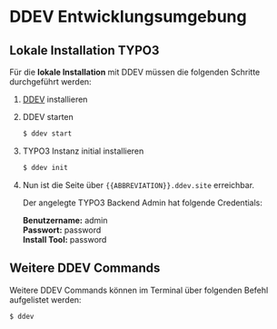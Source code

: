 # DDEV Entwicklungsumgebung

## Lokale Installation TYPO3

Für die **lokale Installation** mit DDEV müssen die folgenden Schritte durchgeführt werden:

1. [DDEV](https://confluence.xima.de/display/KBA/DDEV) installieren

2. DDEV starten

    ```bash
    $ ddev start
    ```
   
3. TYPO3 Instanz initial installieren
   
   ```bash
   $ ddev init
   ```
   
4. Nun ist die Seite über `{{ABBREVIATION}}.ddev.site` erreichbar.  

    Der angelegte TYPO3 Backend Admin hat folgende Credentials:

    **Benutzername:** admin  
    **Passwort:** password  
    **Install Tool:** password

## Weitere DDEV Commands

Weitere DDEV Commands können im Terminal über folgenden Befehl aufgelistet werden:

```bash
$ ddev
```
